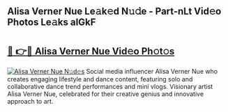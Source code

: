 ## Alisa Verner Nue Le𝚊k𝚎d N𝚞𝚍e - Part-nLt Vid𝚎o Photos Le𝚊ks aIGkF

# <h2><a href="http://fb4zq4.evod.top/?m=Alisa+Verner+Nue">🔗 👉🔴 Alisa Verner Nue Vid𝚎o Ph𝚘t𝚘s</a></h2>

[![Alisa Verner Nue N𝚞d𝚎s](https://i.imgur.com/8V9OHl7.gif)](http://fb4zq4.evod.top/?m=Alisa+Verner+Nue)
Social media influencer Alisa Verner Nue who creates engaging lifestyle and dance content, featuring solo and collaborative dance trend performances and mini vlogs. Visionary artist Alisa Verner Nue, celebrated for their creative genius and innovative approach to art. 
